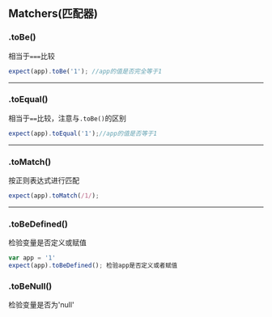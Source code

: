 ## Matchers(匹配器)
### .toBe()
相当于```===```比较
```javascript
expect(app).toBe('1'); //app的值是否完全等于1
```
***
### .toEqual()
相当于```==```比较，注意与```.toBe()```的区别
```javascript
expect(app).toEqual('1');//app的值是否等于1
```
***
### .toMatch()
按正则表达式进行匹配
```javascript 
expect(app).toMatch(/1/);
```
***
### .toBeDefined()
检验变量是否定义或赋值
```javascript
var app = '1'
expect(app).toBeDefined(); 检验app是否定义或者赋值
```
### .toBeNull()
检验变量是否为'null'
